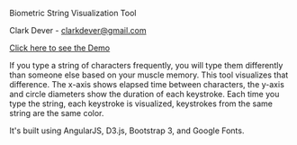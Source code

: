 Biometric String Visualization Tool

Clark Dever - clarkdever@gmail.com

[Click here to see the Demo](http://clarkdever.github.io/Biometric-String-Visualization-Tool/demo/)

If you type a string of characters frequently, you will type them differently than someone else based on your muscle memory. This tool visualizes that difference. The x-axis shows elapsed time between characters, the y-axis and circle diameters show the duration of each keystroke. Each time you type the string, each keystroke is visualized, keystrokes from the same string are the same color.

It's built using AngularJS, D3.js, Bootstrap 3, and Google Fonts.